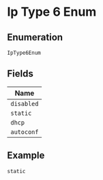
# Ip Type 6 Enum

## Enumeration

`IpType6Enum`

## Fields

| Name |
|  --- |
| `disabled` |
| `static` |
| `dhcp` |
| `autoconf` |

## Example

```
static
```

